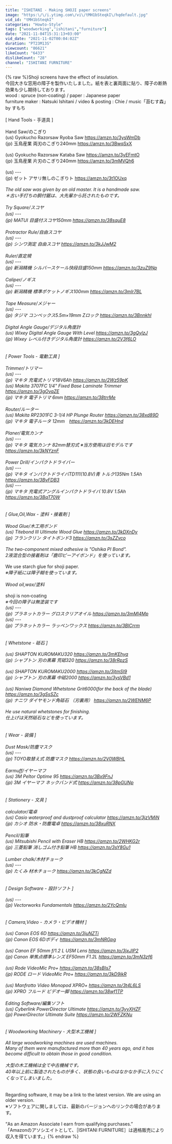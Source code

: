 ```yaml
---
title: "ISHITANI - Making SHOJI paper screens"
image: "https:\/\/i.ytimg.com\/vi\/tMH1bSteqkI\/hqdefault.jpg"
vid_id: "tMH1bSteqkI"
categories: "Howto-Style"
tags: ["woodworking","ishitani","furniture"]
date: "2021-11-04T15:31:13+03:00"
vid_date: "2021-11-02T00:04:02Z"
duration: "PT23M13S"
viewcount: "86621"
likeCount: "6433"
dislikeCount: "28"
channel: "ISHITANI FURNITURE"
---
```

{% raw %}Shoji screens have the effect of insulation.<br />今回大きな窓用の障子を製作いたしました。紙を表と裏両面に貼り、障子の断熱効果も少し期待しております。<br />wood : spruce (non‐coating) / paper : Japanese paper        <br />furniture maker : Natsuki Ishitani / video &amp; posting : Chie / music「苔むす森」by すもち<br /><br />[ Hand Tools - 手道具 ]<br /><br />Hand Saw/のこぎり<br />(us) Gyokucho Razorsaw Ryoba Saw  <a rel="nofollow" target="blank" href="https://amzn.to/3ysWmDb">https://amzn.to/3ysWmDb</a><br />(jp) 玉鳥産業 両刃のこぎり240mm  <a rel="nofollow" target="blank" href="https://amzn.to/3BwqSxX">https://amzn.to/3BwqSxX</a><br /><br />(us) Gyokucho Razorsaw Kataba Saw  <a rel="nofollow" target="blank" href="https://amzn.to/3yEFmtO">https://amzn.to/3yEFmtO</a><br />(jp) 玉鳥産業 片刃のこぎり240mm  <a rel="nofollow" target="blank" href="https://amzn.to/3mMVQh6">https://amzn.to/3mMVQh6</a><br /><br />(us) ---<br />(jp) ゼット アサリ無しのこぎりト  <a rel="nofollow" target="blank" href="https://amzn.to/3t1OUxq">https://amzn.to/3t1OUxq</a><br /><br />*The old saw was given by an old master. It is a handmade saw.<br />＊古い手打ちの胴付鋸は、大先輩から託されたものです。<br /><br />Try Square/スコヤ<br />(us) ---　<br />(jp) MATUI 目盛付スコヤ150mm  <a rel="nofollow" target="blank" href="https://amzn.to/38squE8">https://amzn.to/38squE8</a><br /><br />Protractor Rule/自由スコヤ<br />(us) ---<br />(jp) シンワ測定 自由スコヤ  <a rel="nofollow" target="blank" href="https://amzn.to/3kJJwM2">https://amzn.to/3kJJwM2</a><br /><br />Ruler/直定規<br />(us) ---<br />(jp) 新潟精機 シルバースケール快段目盛150mm  <a rel="nofollow" target="blank" href="https://amzn.to/3zuZ9Np">https://amzn.to/3zuZ9Np</a><br /><br />Caliper/ノギス<br />(us) ---<br />(jp) 新潟精機 標準ポケットノギス100mm  <a rel="nofollow" target="blank" href="https://amzn.to/3mIr7BL">https://amzn.to/3mIr7BL</a><br /><br />Tape Measure/メジャー<br />(us) ---<br />(jp) タジマ コンベックス5.5m×19mm Zロック  <a rel="nofollow" target="blank" href="https://amzn.to/3Bnnkhl">https://amzn.to/3Bnnkhl</a><br /><br />Digital Angle Gauge/デジタル角度計<br />(us) Wixey Digital Angle Gauge With Level  <a rel="nofollow" target="blank" href="https://amzn.to/3gQylzJ">https://amzn.to/3gQylzJ</a><br />(jp) Wixey レベル付きデジタル角度計  <a rel="nofollow" target="blank" href="https://amzn.to/2V3f6LO">https://amzn.to/2V3f6LO</a><br /><br /><br />[ Power Tools - 電動工具 ]<br /><br />Trimmer/トリマー<br />(us) ---<br />(jp) マキタ 充電式トリマ18V6Ah  <a rel="nofollow" target="blank" href="https://amzn.to/2Wz59pK">https://amzn.to/2Wz59pK</a><br />(us) Makita 3707FC 1/4&quot; Fixed Base Laminate Trimmer  <a rel="nofollow" target="blank" href="https://amzn.to/3gOvaZE">https://amzn.to/3gOvaZE</a><br />(jp) マキタ 電子トリマ 6mm  <a rel="nofollow" target="blank" href="https://amzn.to/38trrMe">https://amzn.to/38trrMe</a><br /><br />Router/ルーター<br />(us) Makita RP2301FC 3-1/4 HP Plunge Router  <a rel="nofollow" target="blank" href="https://amzn.to/38xd89D">https://amzn.to/38xd89D</a><br />(jp) マキタ 電子ルータ 12mm　<a rel="nofollow" target="blank" href="https://amzn.to/3kDEHnd">https://amzn.to/3kDEHnd</a><br /><br />Planer/電気カンナ<br />(us) ---<br />(jp) マキタ 電気カンナ 82mm替刃式 ※当方使用は旧モデルです  <a rel="nofollow" target="blank" href="https://amzn.to/3kNYznF">https://amzn.to/3kNYznF</a><br /><br />Power Drill/インパクトドライバー<br />(us) ---<br />(jp) マキタ インパクトドライバTD111(10.8V)青 トルク135Nm 1.5Ah  <a rel="nofollow" target="blank" href="https://amzn.to/3BvFDB3">https://amzn.to/3BvFDB3</a><br />(us) ---<br />(jp) マキタ 充電式アングルインパクトドライバ 10.8V 1.5Ah  <a rel="nofollow" target="blank" href="https://amzn.to/3BqT70W">https://amzn.to/3BqT70W</a><br /><br /><br />[ Glue,Oil,Wax - 塗料・接着剤 ]<br /><br />Wood Glue/木工用ボンド<br />(us) Titebond III Ultimate Wood Glue  <a rel="nofollow" target="blank" href="https://amzn.to/3kDXnDy">https://amzn.to/3kDXnDy</a><br />(jp) フランクリン タイトボンド3  <a rel="nofollow" target="blank" href="https://amzn.to/3sZZvco">https://amzn.to/3sZZvco</a><br /><br />The two-component mixed adhesive is &quot;Oshika PI Bond&quot;.<br />2液混合型の接着剤は「鹿印ピーアイボンド」を使っています。<br /><br />* We use starch glue for shoji paper. *<br />※障子紙には障子糊を使っています。<br /><br />Wood oil,wax/塗料<br /><br />* shoji is non‐coating *<br />※今回の障子は無塗装です<br />(us) ---<br />(jp) プラネットカラー グロスクリアオイル  <a rel="nofollow" target="blank" href="https://amzn.to/3mMl4Mp">https://amzn.to/3mMl4Mp</a><br />(us) ---<br />(jp) プラネットカラー ラッペンワックス  <a rel="nofollow" target="blank" href="https://amzn.to/3BlCrrm">https://amzn.to/3BlCrrm</a><br /><br /><br />[ Whetstone - 砥石 ]<br /><br />(us) SHAPTON KUROMAKU320  <a rel="nofollow" target="blank" href="https://amzn.to/3mKEhya">https://amzn.to/3mKEhya</a><br />(jp) シャプトン 刃の黒幕 荒砥320  <a rel="nofollow" target="blank" href="https://amzn.to/38rRpzS">https://amzn.to/38rRpzS</a><br /><br />(us) SHAPTON KUROMAKU2000  <a rel="nofollow" target="blank" href="https://amzn.to/3jtmSI9">https://amzn.to/3jtmSI9</a><br />(jp) シャプトン 刃の黒幕 中砥2000  <a rel="nofollow" target="blank" href="https://amzn.to/3ysVBd1">https://amzn.to/3ysVBd1</a><br /><br />(us) Naniwa Diamond Whetstone Grit6000(for the back of the blade)  <a rel="nofollow" target="blank" href="https://amzn.to/3gSsSZc">https://amzn.to/3gSsSZc</a><br />(jp) ナニワ ダイヤモンド角砥石 （刃裏用）  <a rel="nofollow" target="blank" href="https://amzn.to/2WENM6P">https://amzn.to/2WENM6P</a><br /><br />He use natural whetstones for finishing. <br />仕上げは天然砥石などを使っています。<br /><br /><br />[ Wear - 装備 ]<br /><br />Dust Mask/防塵マスク<br />(us) ---<br />(jp) TOYO取替え式 防塵マスク  <a rel="nofollow" target="blank" href="https://amzn.to/2V0WBHL">https://amzn.to/2V0WBHL</a><br /><br />Earmuff/イヤーマフ<br />(us) 3M Peltor Optime 95  <a rel="nofollow" target="blank" href="https://amzn.to/3Bx9FnJ">https://amzn.to/3Bx9FnJ</a><br />(jp) 3M イヤーマフ ネックバンド式  <a rel="nofollow" target="blank" href="https://amzn.to/38pGUNp">https://amzn.to/38pGUNp</a><br /><br /><br />[ Stationery - 文具 ]<br /><br />calculator/電卓<br />(us) Casio waterproof and dustproof calculator  <a rel="nofollow" target="blank" href="https://amzn.to/3jzVMiN">https://amzn.to/3jzVMiN</a><br />(jp) カシオ 防水・防塵電卓  <a rel="nofollow" target="blank" href="https://amzn.to/38xuRNX">https://amzn.to/38xuRNX</a><br /><br />Pencil/鉛筆<br />(us) Mitsubishi Pencil with Eraser HB  <a rel="nofollow" target="blank" href="https://amzn.to/2WHKG2r">https://amzn.to/2WHKG2r</a><br />(jp) 三菱鉛筆 消しゴム付き鉛筆 HB  <a rel="nofollow" target="blank" href="https://amzn.to/3sY8Gu1">https://amzn.to/3sY8Gu1</a><br /><br />Lumber chalk/木材チョーク<br />(us) ---<br />(jp) たくみ 材木チョーク  <a rel="nofollow" target="blank" href="https://amzn.to/3kCgNZd">https://amzn.to/3kCgNZd</a><br /><br /><br />[ Design Software - 設計ソフト ]<br /><br />(us) ---<br />(jp) Vectorworks Fundamentals  <a rel="nofollow" target="blank" href="https://amzn.to/2YcQmlu">https://amzn.to/2YcQmlu</a><br /><br /><br />[ Camera,Video - カメラ・ビデオ機材 ]<br /><br />(us) Canon EOS 6D  <a rel="nofollow" target="blank" href="https://amzn.to/3juNZTi">https://amzn.to/3juNZTi</a><br />(jp) Canon EOS 6Dボディ  <a rel="nofollow" target="blank" href="https://amzn.to/3mNRGpg">https://amzn.to/3mNRGpg</a><br /><br />(us) Canon EF 50mm f/1.2 L USM Lens  <a rel="nofollow" target="blank" href="https://amzn.to/3jxJIP2">https://amzn.to/3jxJIP2</a><br />(jp) Canon 単焦点標準レンズ EF50mm F1.2L  <a rel="nofollow" target="blank" href="https://amzn.to/3mN3zf6">https://amzn.to/3mN3zf6</a><br /><br />(us) Rode VideoMic Pro+  <a rel="nofollow" target="blank" href="https://amzn.to/38sBIs7">https://amzn.to/38sBIs7</a><br />(jp) RODE ロード VideoMic Pro+  <a rel="nofollow" target="blank" href="https://amzn.to/3kD9ikR">https://amzn.to/3kD9ikR</a><br /><br />(us) Manfrotto Video Monopod XPRO+  <a rel="nofollow" target="blank" href="https://amzn.to/3t4L6LS">https://amzn.to/3t4L6LS</a><br />(jp) XPRO フルード ビデオ一脚  <a rel="nofollow" target="blank" href="https://amzn.to/38wf1TP">https://amzn.to/38wf1TP</a><br /><br />Editing Software/編集ソフト<br />(us) Cyberlink PowerDirector Ultimate  <a rel="nofollow" target="blank" href="https://amzn.to/3yvXHZF">https://amzn.to/3yvXHZF</a><br />(jp) PowerDirector Ultimate Suite  <a rel="nofollow" target="blank" href="https://amzn.to/2WFZKNu">https://amzn.to/2WFZKNu</a><br /><br /><br />[ Woodworking Machinery - 大型木工機械 ]<br /><br />All large woodworking machines are used machines.<br />Many of them were manufactured more than 40 years ago, and it has become difficult to obtain those in good condition.<br /><br />大型の木工機械は全て中古機械です。<br />40年以上前に製造されたものが多く、状態の良いものはなかなか手に入りにくくなってしまいました。<br /><br /><br />* Regarding software, it may be a link to the latest version. We are using an older version.<br />※ソフトウェアに関しましては、最新のバージョンへのリンクの場合があります。<br /><br />“As an Amazon Associate I earn from qualifying purchases.”<br />「Amazonのアソシエイトとして、［ISHITANI FURNITURE］は適格販売により収入を得ています。」{% endraw %}
